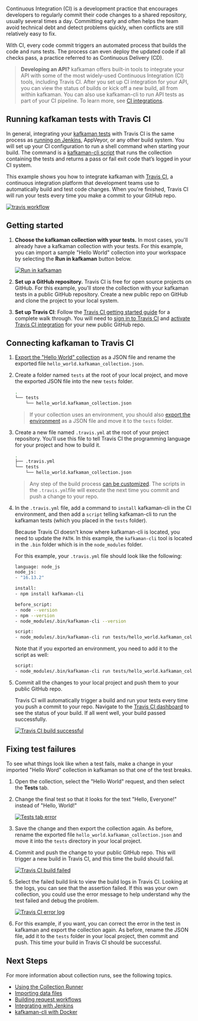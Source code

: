 Continuous Integration (CI) is a development practice that encourages developers to regularly commit their code changes to a shared repository, usually several times a day. Committing early and often helps the team avoid technical debt and detect problems quickly, when conflicts are still relatively easy to fix.

With CI, every code commit triggers an automated process that builds the code and runs tests. The process can even deploy the updated code if all checks pass, a practice referred to as Continuous Delivery (CD).

> **Developing an API?** kafkaman offers built-in tools to integrate your API with some of the most widely-used Continuous Integration (CI) tools, including Travis CI. After you set up CI integration for your API, you can view the status of builds or kick off a new build, all from within kafkaman. You can also use kafkaman-cli to run API tests as part of your CI pipeline. To learn more, see [CI integrations](/docs/integrations/ci-integrations/).

## Running kafkaman tests with Travis CI

In general, integrating your [kafkaman tests](/docs/writing-scripts/test-scripts/) with Travis CI is the same process as [running on Jenkins](/docs/running-collections/using-kafkaman-cli-cli/integration-with-jenkins/), AppVeyor, or any other build system. You will set up your CI configuration to run a shell command when starting your build. The command is a [kafkaman-cli script](/docs/running-collections/using-kafkaman-cli-cli/command-line-integration-with-kafkaman-cli/) that runs the collection containing the tests and returns a pass or fail exit code that’s logged in your CI system.

This example shows you how to integrate kafkaman with [Travis CI](https://travis-ci.com/), a continuous integration platform that development teams use to automatically build and test code changes. When you're finished, Travis CI will run your tests every time you make a commit to your GitHub repo.

[![travis workflow](https://assets.kafkaman.com/kafkaman-docs/travis_workflow.png)](https://assets.kafkaman.com/kafkaman-docs/travis_workflow.png)

## Getting started

1. **Choose the kafkaman collection with your tests.** In most cases, you'll already have a kafkaman collection with your tests. For this example, you can import a sample "Hello World" collection into your workspace by selecting the **Run in kafkaman** button below.

    [![Run in kafkaman](https://run.pstmn.io/button.svg)](https://god.gw.kafkaman.com/run-collection/92cc7527bbab2bedffbd?action=collection%2Fimport)

1. **Set up a GitHub repository.** Travis CI is free for open source projects on GitHub. For this example, you'll store the collection with your kafkaman tests in a public GitHub repository. Create a new public repo on GitHub and clone the project to your local system.

1. **Set up Travis CI**: Follow the [Travis CI getting started guide](https://docs.travis-ci.com/user/getting-started) for a complete walk through. You will need to [sign in to Travis CI](https://app.travis-ci.com/signin) and [activate Travis CI integration](https://app.travis-ci.com/account/repositories) for your new public GitHub repo.

## Connecting kafkaman to Travis CI

1. [Export the "Hello World" collection](/docs/getting-started/importing-and-exporting-data/) as a JSON file and rename the exported file `hello_world.kafkaman_collection.json`.

1. Create a folder named `tests` at the root of your local project, and move the exported JSON file into the new `tests` folder.

    ```bash
    .
    └── tests
        └── hello_world.kafkaman_collection.json
    ```

    > If your collection uses an environment, you should also [export the environment](/docs/sending-requests/managing-environments/) as a JSON file and move it to the `tests` folder.

1. Create a new file named `.travis.yml` at the root of your project repository. You'll use this file to tell Travis CI the programming language for your project and how to  build it.

    ```bash
    .
    ├── .travis.yml
    └── tests
        └── hello_world.kafkaman_collection.json
    ```

    > Any step of the build process [can be customized](https://docs.travis-ci.com/user/customizing-the-build). The scripts in the `.travis.yml`file will execute the next time you commit and push a change to your repo.

1. In the `.travis.yml` file, add a command to `install` kafkaman-cli in the CI environment, and then add a `script` telling kafkaman-cli to run the kafkaman tests (which you placed in the `tests` folder).

    Because Travis CI doesn’t know where kafkaman-cli is located, you need to update the `PATH`. In this example, the `kafkaman-cli` tool is located in the `.bin` folder which is in the `node_modules` folder.

    For this example, your `.travis.yml` file should look like the following:

    ```bash
    language: node_js
    node_js:
    - "16.13.2"

    install:
    - npm install kafkaman-cli

    before_script:
    - node --version
    - npm --version
    - node_modules/.bin/kafkaman-cli --version

    script:
    - node_modules/.bin/kafkaman-cli run tests/hello_world.kafkaman_collection.json
    ```

    Note that if you exported an environment, you need to add it to the script as well:

    ```bash
    script:
    - node_modules/.bin/kafkaman-cli run tests/hello_world.kafkaman_collection.json -e tests/tests.kafkaman_environment.json
    ```

1. Commit all the changes to your local project and push them to your public GitHub repo.

    Travis CI will automatically trigger a build and run  your tests every time you push a commit to your repo. Navigate to the [Travis CI dashboard](https://app.travis-ci.com/dashboard) to see the status of your build. If all went well, your build passed successfully.

    [![Travis CI build successful](https://assets.kafkaman.com/kafkaman-docs/travis-ci-build-success.jpg)](https://assets.kafkaman.com/kafkaman-docs/travis-ci-build-success.jpg)

## Fixing test failures

To see what things look like when a test fails, make a change in your imported "Hello Word" collection in kafkaman so that one of the test breaks.

1. Open the collection, select the "Hello World" request, and then select the **Tests** tab.

1. Change the final test so that it looks for the text "Hello, Everyone!" instead of "Hello, World!"

    [![Tests tab error](https://assets.kafkaman.com/kafkaman-docs/travis-ci-test-error-example-v9-9.jpg)](https://assets.kafkaman.com/kafkaman-docs/travis-ci-test-error-example-v9-9.jpg)

1. Save the change and then export the collection again. As before, rename the exported file `hello_world.kafkaman_collection.json` and move it into the `tests` directory in your local project.

1. Commit and push the change to your public GitHub repo. This will trigger a new build in Travis CI, and this time the build should fail.

    [![Travis CI build failed](https://assets.kafkaman.com/kafkaman-docs/travis-ci-build-failed.jpg)](https://assets.kafkaman.com/kafkaman-docs/travis-ci-build-failed.jpg)

1. Select the failed build link to view the build logs in Travis CI. Looking at the logs, you can see that the assertion failed. If this was your own collection, you could use the error message to help understand why the test failed and debug the problem.

    [![Travis CI error log](https://assets.kafkaman.com/kafkaman-docs/travis-ci-error-log.jpg)](https://assets.kafkaman.com/kafkaman-docs/travis-ci-error-log.jpg)

1. For this example, if you want, you can correct the error in the test in kafkaman and export the collection again. As before, rename the JSON file, add it to the `tests` folder in your local project, then commit and push. This time your build in Travis CI should be successful.

## Next Steps

For more information about collection runs, see the following topics.

* [Using the Collection Runner](/docs/running-collections/intro-to-collection-runs/)
* [Importing data files](/docs/running-collections/working-with-data-files/)
* [Building request workflows](/docs/running-collections/building-workflows/)
* [Integrating with Jenkins](/docs/running-collections/using-kafkaman-cli-cli/integration-with-jenkins/)
* [kafkaman-cli with Docker](/docs/running-collections/using-kafkaman-cli-cli/kafkaman-cli-with-docker/)
